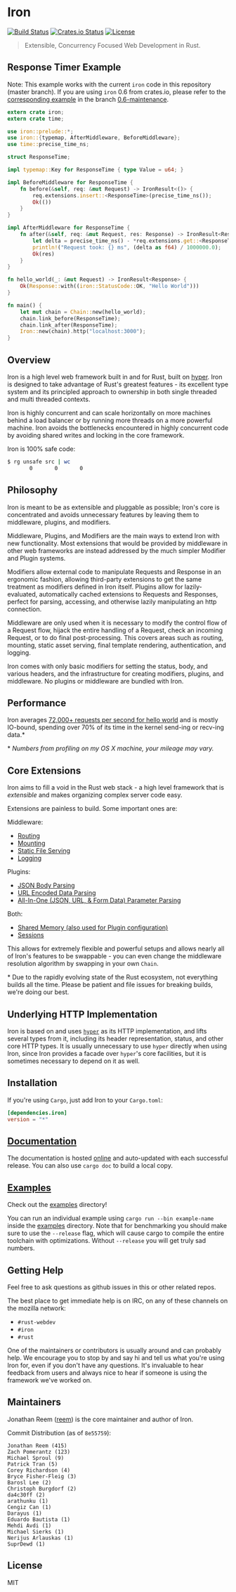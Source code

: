 # Iron

[![Build Status](https://secure.travis-ci.org/iron/iron.svg?branch=master)](https://travis-ci.org/iron/iron)
[![Crates.io Status](https://img.shields.io/crates/v/iron.svg)](https://crates.io/crates/iron)
[![License](https://img.shields.io/badge/license-MIT-blue.svg)](https://raw.githubusercontent.com/iron/iron/master/LICENSE)

> Extensible, Concurrency Focused Web Development in Rust.

## Response Timer Example

Note: This example works with the current `iron` code in this repository (master branch). If you are using `iron` 0.6 from crates.io, please refer to the [corresponding example](https://github.com/iron/iron/blob/0.6-maintenance/README.md) in the branch [0.6-maintenance](https://github.com/iron/iron/tree/0.6-maintenance).

```rust
extern crate iron;
extern crate time;

use iron::prelude::*;
use iron::{typemap, AfterMiddleware, BeforeMiddleware};
use time::precise_time_ns;

struct ResponseTime;

impl typemap::Key for ResponseTime { type Value = u64; }

impl BeforeMiddleware for ResponseTime {
    fn before(&self, req: &mut Request) -> IronResult<()> {
        req.extensions.insert::<ResponseTime>(precise_time_ns());
        Ok(())
    }
}

impl AfterMiddleware for ResponseTime {
    fn after(&self, req: &mut Request, res: Response) -> IronResult<Response> {
        let delta = precise_time_ns() - *req.extensions.get::<ResponseTime>().unwrap();
        println!("Request took: {} ms", (delta as f64) / 1000000.0);
        Ok(res)
    }
}

fn hello_world(_: &mut Request) -> IronResult<Response> {
    Ok(Response::with((iron::StatusCode::OK, "Hello World")))
}

fn main() {
    let mut chain = Chain::new(hello_world);
    chain.link_before(ResponseTime);
    chain.link_after(ResponseTime);
    Iron::new(chain).http("localhost:3000");
}
```

## Overview

Iron is a high level web framework built in and for Rust, built on
[hyper](https://github.com/hyperium/hyper). Iron is designed to take advantage
of Rust's greatest features - its excellent type system and its principled
approach to ownership in both single threaded and multi threaded contexts.

Iron is highly concurrent and can scale horizontally on more machines behind a
load balancer or by running more threads on a more powerful machine. Iron
avoids the bottlenecks encountered in highly concurrent code by avoiding shared
writes and locking in the core framework.

Iron is 100% safe code:

```sh
$ rg unsafe src | wc
       0       0       0
```

## Philosophy

Iron is meant to be as extensible and pluggable as possible; Iron's core is
concentrated and avoids unnecessary features by leaving them to middleware,
plugins, and modifiers.

Middleware, Plugins, and Modifiers are the main ways to extend Iron with new
functionality. Most extensions that would be provided by middleware in other
web frameworks are instead addressed by the much simpler Modifier and Plugin
systems.

Modifiers allow external code to manipulate Requests and Response in an ergonomic
fashion, allowing third-party extensions to get the same treatment as modifiers
defined in Iron itself. Plugins allow for lazily-evaluated, automatically cached
extensions to Requests and Responses, perfect for parsing, accessing, and
otherwise lazily manipulating an http connection.

Middleware are only used when it is necessary to modify the control flow of a
Request flow, hijack the entire handling of a Request, check an incoming
Request, or to do final post-processing. This covers areas such as routing,
mounting, static asset serving, final template rendering, authentication, and
logging.

Iron comes with only basic modifiers for setting the status, body, and various
headers, and the infrastructure for creating modifiers, plugins, and
middleware. No plugins or middleware are bundled with Iron.

## Performance

Iron averages [72,000+ requests per second for hello world](https://github.com/iron/iron/wiki/How-to-Benchmark-hello.rs-Example)
and is mostly IO-bound, spending over 70% of its time in the kernel send-ing or
recv-ing data.\*

\* _Numbers from profiling on my OS X machine, your mileage may vary._

## Core Extensions

Iron aims to fill a void in the Rust web stack - a high level framework that is
_extensible_ and makes organizing complex server code easy.

Extensions are painless to build. Some important ones are:

Middleware:

- [Routing](https://github.com/iron/router)
- [Mounting](https://github.com/iron/mount)
- [Static File Serving](https://github.com/iron/staticfile)
- [Logging](https://github.com/iron/logger)

Plugins:

- [JSON Body Parsing](https://github.com/iron/body-parser)
- [URL Encoded Data Parsing](https://github.com/iron/urlencoded)
- [All-In-One (JSON, URL, & Form Data) Parameter Parsing](https://github.com/iron/params)

Both:

- [Shared Memory (also used for Plugin configuration)](https://github.com/iron/persistent)
- [Sessions](https://github.com/iron/iron-sessionstorage)

This allows for extremely flexible and powerful setups and allows nearly all
of Iron's features to be swappable - you can even change the middleware
resolution algorithm by swapping in your own `Chain`.

\* Due to the rapidly evolving state of the Rust ecosystem, not everything
builds all the time. Please be patient and file issues for breaking builds,
we're doing our best.

## Underlying HTTP Implementation

Iron is based on and uses [`hyper`](https://github.com/hyperium/hyper) as its
HTTP implementation, and lifts several types from it, including its header
representation, status, and other core HTTP types. It is usually unnecessary to
use `hyper` directly when using Iron, since Iron provides a facade over
`hyper`'s core facilities, but it is sometimes necessary to depend on it as
well.

<!--
FIXME: expand on when it is necessary to user hyper for serving,
e.g. when doing HTTPS.
-->

## Installation

If you're using `Cargo`, just add Iron to your `Cargo.toml`:

```toml
[dependencies.iron]
version = "*"
```

## [Documentation](https://docs.rs/iron)

The documentation is hosted [online](https://docs.rs/iron) and
auto-updated with each successful release. You can also use `cargo doc` to
build a local copy.

## [Examples](/examples)

Check out the [examples](/examples) directory!

You can run an individual example using `cargo run --bin example-name` inside
the [examples](/examples) directory. Note that for benchmarking you should make
sure to use the `--release` flag, which will cause cargo to compile the entire
toolchain with optimizations. Without `--release` you will get truly sad numbers.

## Getting Help

Feel free to ask questions as github issues in this or other related repos.

The best place to get immediate help is on IRC, on any of these channels on the
mozilla network:

- `#rust-webdev`
- `#iron`
- `#rust`

One of the maintainers or contributors is usually around and can probably help.
We encourage you to stop by and say hi and tell us what you're using Iron for,
even if you don't have any questions. It's invaluable to hear feedback from users
and always nice to hear if someone is using the framework we've worked on.

## Maintainers

Jonathan Reem ([reem](https://github.com/reem)) is the core maintainer and
author of Iron.

Commit Distribution (as of `8e55759`):

```
Jonathan Reem (415)
Zach Pomerantz (123)
Michael Sproul (9)
Patrick Tran (5)
Corey Richardson (4)
Bryce Fisher-Fleig (3)
Barosl Lee (2)
Christoph Burgdorf (2)
da4c30ff (2)
arathunku (1)
Cengiz Can (1)
Darayus (1)
Eduardo Bautista (1)
Mehdi Avdi (1)
Michael Sierks (1)
Nerijus Arlauskas (1)
SuprDewd (1)
```

## License

MIT
